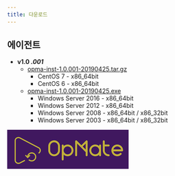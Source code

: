 ```yaml
---
title: 다운로드
---
```


## 에이전트

- **v1.0 _.001_**
  - [opma-inst-1.0.001-20190425.tar.gz](opma-inst-1.0.001-20190425.tar.gz)
    - CentOS 7 - x86_64bit
    - CentOS 6 - x86_64bit
  - [opma-inst-1.0.001-20190425.exe](opma-inst-1.0.001-20190425.exe_)
    - Windows Server 2016 - x86_64bit
    - Windows Server 2012 - x86_64bit
    - Windows Server 2008 - x86_64bit / x86_32bit
    - Windows Server 2003 - x86_64bit / x86_32bit


![Alt text](/img/logo-compact.png)
